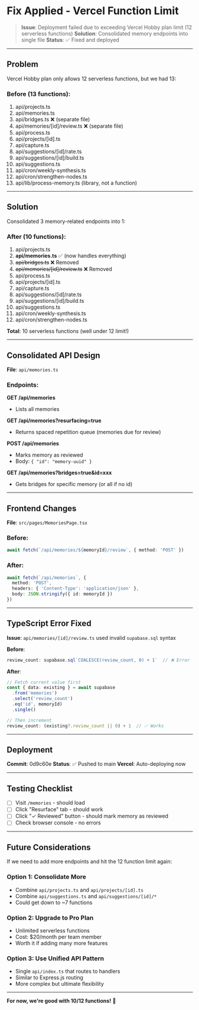 # Fix Applied - Vercel Function Limit

> **Issue**: Deployment failed due to exceeding Vercel Hobby plan limit (12 serverless functions)
> **Solution**: Consolidated memory endpoints into single file
> **Status**: ✅ Fixed and deployed

---

## Problem

Vercel Hobby plan only allows 12 serverless functions, but we had 13:

### Before (13 functions):
1. api/projects.ts
2. api/memories.ts
3. api/bridges.ts ❌ (separate file)
4. api/memories/[id]/review.ts ❌ (separate file)
5. api/process.ts
6. api/projects/[id].ts
7. api/capture.ts
8. api/suggestions/[id]/rate.ts
9. api/suggestions/[id]/build.ts
10. api/suggestions.ts
11. api/cron/weekly-synthesis.ts
12. api/cron/strengthen-nodes.ts
13. api/lib/process-memory.ts (library, not a function)

---

## Solution

Consolidated 3 memory-related endpoints into 1:

### After (10 functions):
1. api/projects.ts
2. **api/memories.ts** ✅ (now handles everything)
3. ~~api/bridges.ts~~ ❌ Removed
4. ~~api/memories/[id]/review.ts~~ ❌ Removed
5. api/process.ts
6. api/projects/[id].ts
7. api/capture.ts
8. api/suggestions/[id]/rate.ts
9. api/suggestions/[id]/build.ts
10. api/suggestions.ts
11. api/cron/weekly-synthesis.ts
12. api/cron/strengthen-nodes.ts

**Total**: 10 serverless functions (well under 12 limit!)

---

## Consolidated API Design

**File**: `api/memories.ts`

### Endpoints:

**GET /api/memories**
- Lists all memories

**GET /api/memories?resurfacing=true**
- Returns spaced repetition queue (memories due for review)

**POST /api/memories**
- Marks memory as reviewed
- Body: `{ "id": "memory-uuid" }`

**GET /api/memories?bridges=true&id=xxx**
- Gets bridges for specific memory (or all if no id)

---

## Frontend Changes

**File**: `src/pages/MemoriesPage.tsx`

### Before:
```typescript
await fetch(`/api/memories/${memoryId}/review`, { method: 'POST' })
```

### After:
```typescript
await fetch(`/api/memories`, {
  method: 'POST',
  headers: { 'Content-Type': 'application/json' },
  body: JSON.stringify({ id: memoryId })
})
```

---

## TypeScript Error Fixed

**Issue**: `api/memories/[id]/review.ts` used invalid `supabase.sql` syntax

**Before**:
```typescript
review_count: supabase.sql`COALESCE(review_count, 0) + 1`  // ❌ Error
```

**After**:
```typescript
// Fetch current value first
const { data: existing } = await supabase
  .from('memories')
  .select('review_count')
  .eq('id', memoryId)
  .single()

// Then increment
review_count: (existing?.review_count || 0) + 1  // ✅ Works
```

---

## Deployment

**Commit**: 0d9c60e
**Status**: ✅ Pushed to main
**Vercel**: Auto-deploying now

---

## Testing Checklist

- [ ] Visit `/memories` - should load
- [ ] Click "Resurface" tab - should work
- [ ] Click "✓ Reviewed" button - should mark memory as reviewed
- [ ] Check browser console - no errors

---

## Future Considerations

If we need to add more endpoints and hit the 12 function limit again:

### Option 1: Consolidate More
- Combine `api/projects.ts` and `api/projects/[id].ts`
- Combine `api/suggestions.ts` and `api/suggestions/[id]/*`
- Could get down to ~7 functions

### Option 2: Upgrade to Pro Plan
- Unlimited serverless functions
- Cost: $20/month per team member
- Worth it if adding many more features

### Option 3: Use Unified API Pattern
- Single `api/index.ts` that routes to handlers
- Similar to Express.js routing
- More complex but ultimate flexibility

---

**For now, we're good with 10/12 functions!** 🎉
